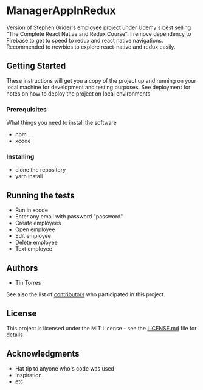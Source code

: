 # ManagerAppInRedux

Version of Stephen Grider's employee project under Udemy's best selling "The Complete React Native and Redux Course". I remove dependency to Firebase to get to speed to redux and react native navigations. Recommended to newbies to explore react-native and redux easily.

## Getting Started

These instructions will get you a copy of the project up and running on your local machine for development and testing purposes. See deployment for notes on how to deploy the project on local environments

### Prerequisites

What things you need to install the software
  - npm
  - xcode


### Installing

  - clone the repository
  - yarn install


## Running the tests

  - Run in xcode
  - Enter any email with password "password"
  - Create employees
  - Open employee
  - Edit employee
  - Delete employee
  - Text employee


## Authors

* Tin Torres

See also the list of [contributors](https://github.com/your/project/contributors) who participated in this project.

## License

This project is licensed under the MIT License - see the [LICENSE.md](LICENSE.md) file for details

## Acknowledgments

* Hat tip to anyone who's code was used
* Inspiration
* etc
